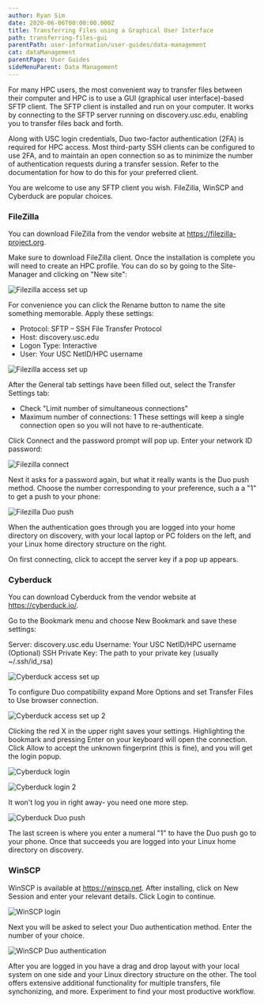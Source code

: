 ```yaml
---
author: Ryan Sim
date: 2020-06-06T00:00:00.000Z
title: Transferring Files using a Graphical User Interface
path: transferring-files-gui
parentPath: user-information/user-guides/data-management
cat: dataManagement
parentPage: User Guides
sideMenuParent: Data Management
---
```


For many HPC users, the most convenient way to transfer files between their computer and HPC is to use a GUI (graphical user interface)-based SFTP client. The SFTP client is installed and run on your computer. It works by connecting to the SFTP server running on discovery.usc.edu, enabling you to transfer files back and forth.

Along with USC login credentials, Duo two-factor authentication (2FA) is required for HPC access. Most third-party SSH clients can be configured to use 2FA, and to maintain an open connection so as to minimize the number of authentication requests during a transfer session. Refer to the documentation for how to do this for your preferred client.

You are welcome to use any SFTP client you wish. FileZilla, WinSCP and Cyberduck are popular choices.

### FileZilla
You can download FileZilla from the vendor website at https://filezilla-project.org.

Make sure to download FileZilla client. Once the installation is complete you will need to create an HPC profile. You can do so by going to the Site-Manager and clicking on "New site":

![Filezilla access set up](/images/hpc-file-transfer-gfx/fz-snip1.png)

For convenience you can click the Rename button to name the site something memorable. Apply these settings:
* Protocol: SFTP – SSH File Transfer Protocol
* Host: discovery.usc.edu
* Logon Type: Interactive
* User: Your USC NetID/HPC username

![Filezilla access set up](/images/hpc-file-transfer-gfx/fz-snip2.png)

After the General tab settings have been filled out, select the Transfer Settings tab:
* Check "Limit number of simultaneous connections"
* Maximum number of connections: 1
These settings will keep a single connection open so you will not have to re-authenticate.

Click Connect and the password prompt will pop up. Enter your network ID password:

![Filezilla connect](/images/hpc-file-transfer-gfx/fz-snip3.png)

Next it asks for a password again, but what it really wants is the Duo push method. Choose the number corresponding to your preference, such a a "1" to get a push to your phone:

![Filezilla Duo push](/images/hpc-file-transfer-gfx/fz-snip4.png)

When the authentication goes through you are logged into your home directory on discovery, with your local laptop or PC folders on the left, and your Linux home directory structure on the right.

On first connecting, click to accept the server key if a pop up appears.

### Cyberduck

You can download Cyberduck from the vendor website at https://cyberduck.io/.

Go to the Bookmark menu and choose New Bookmark and save these settings:

Server: discovery.usc.edu
Username: Your USC NetID/HPC username
(Optional) SSH Private Key: The path to your private key (usually ~/.ssh/id_rsa)

![Cyberduck access set up](/images/hpc-file-transfer-gfx/cb-snip1.png)

To configure Duo compatibility expand More Options and set Transfer Files to Use browser connection.

![Cyberduck access set up 2](/images/hpc-file-transfer-gfx/cb-snip2.png)

Clicking the red X in the upper right saves your settings. Highlighting the bookmark and pressing Enter on your keyboard will open the connection. Click Allow to accept the unknown fingerprint (this is fine), and you will get the login popup.

![Cyberduck login](/images/hpc-file-transfer-gfx/cb-snip3.png)

![Cyberduck login 2](/images/hpc-file-transfer-gfx/cb-snip4.png)

It won't log you in right away- you need one more step.

![Cyberduck Duo push](/images/hpc-file-transfer-gfx/cb-snip5.png)

The last screen is where you enter a numeral "1" to have the Duo push go to your phone. Once that succeeds you are logged into your Linux home directory on discovery.


### WinSCP

WinSCP is available at https://winscp.net. After installing, click on New Session and enter your relevant details. Click Login to continue.

![WinSCP login](/images/hpc-file-transfer-gfx/wscp-snip1.png)

Next you will be asked to select your Duo authentication method. Enter the number of your choice.

![WinSCP Duo authentication](/images/hpc-file-transfer-gfx/wscp-snip2.png)

After you are logged in you have a drag and drop layout with your local system on one side and your Linux directory structure on the other. The tool offers extensive additional functionality for multiple transfers, file synchonizing, and more. Experiment to find your most productive workflow.
